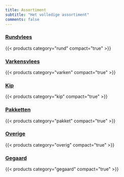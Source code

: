 ```yaml
---
title: Assortiment
subtitle: "Het volledige assortiment"
comments: false
---
```


### [Rundvlees](/page/rund)

{{< products category="rund" compact="true" >}}

### [Varkensvlees](/page/varken)

{{< products category="varken" compact="true" >}}

### [Kip](/page/kip)

{{< products category="kip" compact="true" >}}

### [Pakketten](/page/pakket)

{{< products category="pakket" compact="true" >}}

### [Overige](/page/overig)

{{< products category="overig" compact="true" >}}

### [Gegaard](/page/Gegaard)

{{< products category="gegaard" compact="true" >}}

<!-- ### [Salades](/page/Salades)

{{< products category="salade" compact="true" >}} -->
